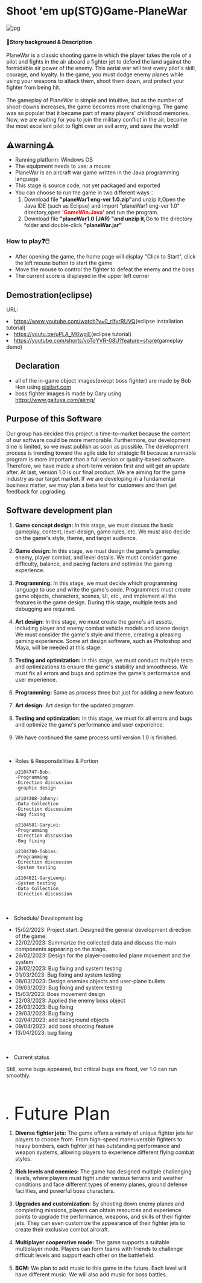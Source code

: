 <h1><strong>Shoot 'em up(STG)Game-PlaneWar</strong></h1>
<img src="1BBCC9C8-085F-4729-9766-D8A72C2BA945.jpeg" alt="jpg">

<h4>💬Story background & Description</h4>
PlaneWar is a classic shooting game in which the player takes the role of a pilot and fights in the air aboard a fighter jet to defend the land against the formidable air power of the enemy. This aerial war will test every pilot's skill, courage, and loyalty. In the game, you must dodge enemy planes while using your weapons to attack them, shoot them down, and protect your fighter from being hit. 
<br></br>
The gameplay of PlaneWar is simple and intuitive, but as the number of shoot-downs increases, the game becomes more challenging. The game was so popular that it became part of many players' childhood memories. Now, we are waiting for you to join the military conflict in the air, become the most excellent pilot to fight over an evil army, and save the world! 

<h2>⚠️warning⚠️</h2>
<ul>
<li> Running platform: Windows OS </li>
<li> The equipment needs to use: a mouse </li>
<li> PlaneWar is an aircraft war game written in the Java programming language</li>
<li> This stage is source code, not yet packaged and exported </li>
<li> You can choose to run the game in two different ways：
<ol><li>Download file<strong> "planeWar1 eng-ver 1.0.zip"</strong>and unzip it,Open the Java IDE (such as Eclipse) and import "planeWar1 eng-ver 1.0" directory,open <font color="red"><strong>'GameWin.Java'</font></strong> and run the program. </li>
<li>Download file<strong> "planeWar1.0 (JAR) "and unzip it,</strong>Go to the directory folder and double-click <strong>"planeWar.jar"</strong></li></ol></li>


</ul>

<h3>How to play❓🖱️</h3>
<ul>
  <li> After opening the game, the home page will display "Click to Start", click the left mouse button to start the game</li>
  <li> Move the mouse to control the fighter to defeat the enemy and the boss</li>
  <li>  The current score is displayed in the upper left corner  </li>
 </ul>
 
 
 
 </ol>
 <h2>Demostration(eclipse)</h2>
 <p>URL:</p>
 <li> <a href="https://www.youtube.com/watch?v=0_rIfyrRUVQ">https://www.youtube.com/watch?v=0_rIfyrRUVQ</a>(eclipse installation tutorial)</li>
 <li> <a href="https://youtu.be/uPLA_M6wgiE">https://youtu.be/uPLA_M6wgiE</a>(eclipse tutorial)</li>
 <li> <a href="https://youtube.com/shorts/voTdYVR-08U?feature=share">https://youtube.com/shorts/voTdYVR-08U?feature=share</a>(gameplay demo)</li>
</ol>

<ul>
<h2>Declaration</h2>
  <li>all of the in-game object images(execpt boss fighter) are made by Bob Hon using <a href="https://www.pixilart.com/">pixilart.com</a></li>
  <li>boss fighter images is made by Gary using <a href="https://www.pixilart.com/](https://www.gaituya.com/aiimg/">https://www.gaituya.com/aiimg/</a></li>
</ul>

<h2>Purpose of this Software</h2>
<div>
  <p>Our group has decided this project is time-to-market because the content of our software could be more memorable. Furthermore, our development time is limited, so we must publish as soon as possible. The development process is trending toward the agile side for strategic fit because a runnable program is more important than a full version or quality-based software. Therefore, we have made a short-term version first and will get an update after. At last, version 1.0 is our final product. We are aiming for the game industry as our target market. If we are developing in a fundamental business matter, we may plan a beta test for customers and then get feedback for upgrading.</p>
</div>


<h2>Software development plan</h2>
<ol>
  
<li>   <strong>Game concept design:</strong> In this stage, we must discuss the basic gameplay, content, level design, game rules, etc. We must also decide on the game's style, theme, and target audience.  </li>
  <br>
  
  <li><strong>Game design:</strong> In this stage, we must design the game's gameplay, enemy, player combat, and level details. We must consider game difficulty, balance, and pacing factors and optimize the gaming experience.</li>
  <br>
  
  <li>  <strong>Programming:</strong> In this stage, we must decide which programming language to use and write the game's code. Programmers must create game objects, characters, scenes, UI, etc., and implement all the features in the game design. During this stage, multiple tests and debugging are required.  </li>
  <br>
  
  <li> <strong>Art design:</strong> In this stage, we must create the game's art assets, including player and enemy combat vehicle models and scene design. We must consider the game's style and theme, creating a pleasing gaming experience. Some art design software, such as Photoshop and Maya, will be needed at this stage.
   </li><br>
  
  <li>   <strong>Testing and optimization:</strong> In this stage, we must conduct multiple tests and optimizations to ensure the game's stability and smoothness. We must fix all errors and bugs and optimize the game's performance and user experience. </li>
   <br>
  <li>  <strong>Programming:</strong> Same as process three but just for adding a new feature.  </li>
  <br>
  
  <li> <strong>Art design:</strong> Art design for the updated program.
   </li><br>
  
  <li> <strong>Testing and optimization:</strong> In this stage, we must fix all errors and bugs and optimize the game's performance and user experience.</li><br>
  
 <li> We have continued the same process until version 1.0 is finished.</li>
 
</ol>  
<br>
<ul>
  <li>Roles & Responsibilities & Portion</li>
  <div>
      
   
    p2104747-Bob:
    -Programming
    -Direction discussion
    -graphic design
    
    p2104308-Johnny:
    -Data Collection
    -Direction discussion
    -Bug fixing
    
    p2104581-GaryLei:
    -Programming
    -Direction discussion
    -Bug fixing
    
    p2104780-Tobias:
    -Programming
    -Direction discussion
    -System testing
    
    p2104621-GaryLeong:
    -System testing
    -Data Collection
    -Direction discussion
   
  </div>
    
</ul>
  <br><br>
  
  <li>Schedule/ Development log</li>
  <ul>
    <li>15/02/2023: Project start. Designed the general development direction of the game.</li>
    <li>22/02/2023: Summarize the collected data and discuss the main components appearing on the stage.</li>
    <li>26/02/2023: Design for the player-controlled plane movement and the system</li>
    <li>28/02/2023: Bug fixing and system testing</li>
    <li>01/03/2023: Bug fixing and system testing</li>
    <li>08/03/2023: Design enemies objects and user-plane bullets</li>
    <li>09/03/2023: Bug fixing and system testing</li>
    <li>15/03/2023: Boss movement design</li>
    <li>22/03/2023: Applied the enemy boss object</li>
    <li>26/03/2023: Bug fixing</li>
    <li>29/03/2023: Bug fixing</li>
    <li>02/04/2023: add background objects</li>
    <li>09/04/2023: add boss shooting feature</li>
    <li>13/04/2023: bug fixing</li>
  </ul>
  <br><br>
  
  
  <li>Current status</li>
  <p>Still, some bugs appeared, but critical bugs are fixed, ver 1.0 can run smoothly.</p>
  <br><br>
  
  
  <font size ="24"><li>Future Plan</li></font>
  <ol>
  <li><strong>Diverse fighter jets:</strong> The game offers a variety of unique fighter jets for players to choose from. From high-speed maneuverable fighters to heavy bombers, each fighter jet has outstanding performance and weapon systems, allowing players to experience different flying combat styles.</li><br>
  <li><strong>Rich levels and enemies:</strong> The game has designed multiple challenging levels, where players must fight under various terrains and weather conditions and face different types of enemy planes, ground defense facilities, and powerful boss characters.</li><br>
  <li><strong>Upgrades and customization:</strong> By shooting down enemy planes and completing missions, players can obtain resources and experience points to upgrade the performance, weapons, and skills of their fighter jets. They can even customize the appearance of their fighter jets to create their exclusive combat aircraft.</li><br>
  <li><strong>Multiplayer cooperative mode:</strong> The game supports a suitable multiplayer mode. Players can form teams with friends to challenge difficult levels and support each other on the battlefield.</li><br>
  <li><strong>BGM:</strong> We plan to add music to this game in the future. Each level will have different music. We will also add music for boss battles.</li>
  </ol>
</ul>
<br><br>
